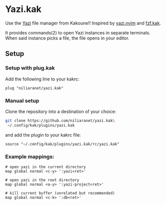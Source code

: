 # Yazi.kak
Use the [Yazi](https://github.com/sxyazi/yazi) file manager from Kakoune!!
Inspired by [yazi.nvim](https://github.com/mikavilpas/yazi.nvim)
and [fzf.kak](https://github.com/andreyorst/fzf.kak).

It provides commands(2) to open Yazi instances in separate terminals.
When said instance picks a file, the file opens in your editor.

## Setup
### Setup with plug.kak
Add the following line to your kakrc:
```kak
plug "niliaranet/yazi.kak"
```

### Manual setup
Clone the repository into a destination of your choice:

```sh
git clone https://github.com/niliaranet/yazi.kak\
 ~/.config/kak/plugins/yazi.kak
```

and add the plugin to your kakrc file:
```kak
source "~/.config/kak/plugins/yazi.kak/rc/yazi.kak"
```

### Example mappings:
```kak
# open yazi in the current directory
map global normal <c-y> ':yazi<ret>'

# open yazi in the root directory
map global normal <a-y> ':yazi-project<ret>'

# kill current buffer (unrelated but recommended)
map global normal <c-k> ':db<ret>'
```
